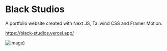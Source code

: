 # Black Studios
A portfolio website created with Next JS, Tailwind CSS and Framer Motion.

https://black-studios.vercel.app/

![image)](https://github.com/PedroL22/black-studios/assets/40894497/96ba60b1-6482-4ccf-877c-31646d744f5c)


